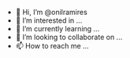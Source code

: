 - 👋 Hi, I’m @onilramires
- 👀 I’m interested in ...
- 🌱 I’m currently learning ...
- 💞️ I’m looking to collaborate on ...
- 📫 How to reach me ...

<!---
onilramires/onilramires is a ✨ special ✨ repository because its `README.md` (this file) appears on your GitHub profile.
You can click the Preview link to take a look at your changes.
--->

